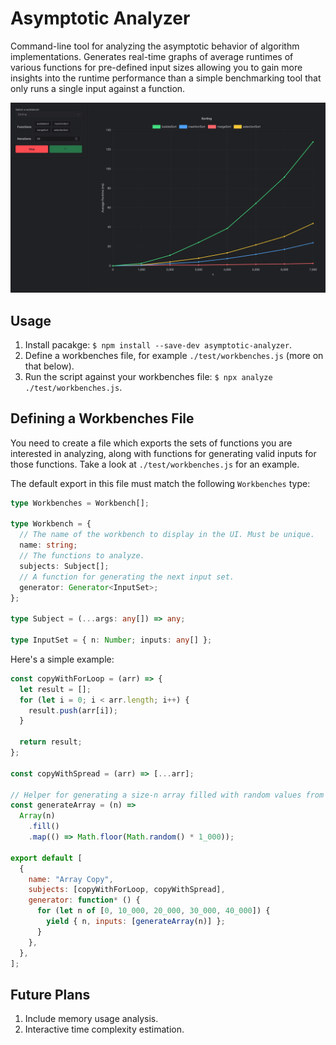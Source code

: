 # Asymptotic Analyzer

Command-line tool for analyzing the asymptotic behavior of algorithm implementations. Generates real-time graphs of average runtimes of various functions for pre-defined input sizes allowing you to gain more insights into the runtime performance than a simple benchmarking tool that only runs a single input against a function.

![Completed Run](docs/completed-run.png)

## Usage

1. Install pacakge: `$ npm install --save-dev asymptotic-analyzer`.
2. Define a workbenches file, for example `./test/workbenches.js` (more on that below).
3. Run the script against your workbenches file: `$ npx analyze ./test/workbenches.js`.

## Defining a Workbenches File

You need to create a file which exports the sets of functions you are interested in analyzing, along with functions for generating valid inputs for those functions. Take a look at `./test/workbenches.js` for an example.

The default export in this file must match the following `Workbenches` type:

```ts
type Workbenches = Workbench[];

type Workbench = {
  // The name of the workbench to display in the UI. Must be unique.
  name: string;
  // The functions to analyze.
  subjects: Subject[];
  // A function for generating the next input set.
  generator: Generator<InputSet>;
};

type Subject = (...args: any[]) => any;

type InputSet = { n: Number; inputs: any[] };
```

Here's a simple example:

```js
const copyWithForLoop = (arr) => {
  let result = [];
  for (let i = 0; i < arr.length; i++) {
    result.push(arr[i]);
  }

  return result;
};

const copyWithSpread = (arr) => [...arr];

// Helper for generating a size-n array filled with random values from 0-999.
const generateArray = (n) =>
  Array(n)
    .fill()
    .map(() => Math.floor(Math.random() * 1_000));

export default [
  {
    name: "Array Copy",
    subjects: [copyWithForLoop, copyWithSpread],
    generator: function* () {
      for (let n of [0, 10_000, 20_000, 30_000, 40_000]) {
        yield { n, inputs: [generateArray(n)] };
      }
    },
  },
];
```

## Future Plans

1. Include memory usage analysis.
1. Interactive time complexity estimation.
